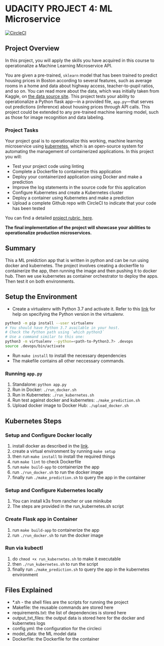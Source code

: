 # UDACITY PROJECT 4: ML Microservice

[![CircleCI](https://circleci.com/gh/billmal071/ml-app.svg?style=svg)](https://app.circleci.com/pipelines/github/billmal071/ml-app/3/workflows/40583341-a365-4603-8596-7578b99d766b)

## Project Overview

In this project, you will apply the skills you have acquired in this course to operationalize a Machine Learning Microservice API.

You are given a pre-trained, `sklearn` model that has been trained to predict housing prices in Boston according to several features, such as average rooms in a home and data about highway access, teacher-to-pupil ratios, and so on. You can read more about the data, which was initially taken from Kaggle, on [the data source site](https://www.kaggle.com/c/boston-housing). This project tests your ability to operationalize a Python flask app—in a provided file, `app.py`—that serves out predictions (inference) about housing prices through API calls. This project could be extended to any pre-trained machine learning model, such as those for image recognition and data labeling.

### Project Tasks

Your project goal is to operationalize this working, machine learning microservice using [kubernetes](https://kubernetes.io/), which is an open-source system for automating the management of containerized applications. In this project you will:

* Test your project code using linting
* Complete a Dockerfile to containerize this application
* Deploy your containerized application using Docker and make a prediction
* Improve the log statements in the source code for this application
* Configure Kubernetes and create a Kubernetes cluster
* Deploy a container using Kubernetes and make a prediction
* Upload a complete Github repo with CircleCI to indicate that your code has been tested

You can find a detailed [project rubric, here](https://review.udacity.com/#!/rubrics/2576/view).

**The final implementation of the project will showcase your abilities to operationalize production microservices.**

## Summary

This a ML preidction app that is written in python and can be run using docker and kubernetes. The project involves creating a dockerfile to containerize the app, then running the image and then pushing it to docker hub. Then we use kubernetes as container orchestrator to deploy the apps. Then test it on both environments.

## Setup the Environment

* Create a virtualenv with Python 3.7 and activate it. Refer to this [link](https://www.python.org/downloads/) for help on specifying the Python version in the virtualenv.

```bash
python3 -m pip install --user virtualenv
# You should have Python 3.7 available in your host. 
# Check the Python path using `which python3`
# Use a command similar to this one:
python3 -m virtualenv --python=<path-to-Python3.7> .devops
source .devops/bin/activate
```

* Run `make install` to install the necessary dependencies
* The makefile contains all other neccessary commands.

### Running `app.py`

1. Standalone:  `python app.py`
2. Run in Docker:  `./run_docker.sh`
3. Run in Kubernetes:  `./run_kubernetes.sh`
4. Run test against docker and kubernetes:  `./make_prediction.sh`
5. Upload docker image to Docker Hub:  `./upload_docker.sh`

## Kubernetes Steps

### Setup and Configure Docker locally

1. install docker as described in the [link](https://docs.docker.com/engine/install/ubuntu/).
2. create a virtual environment by running `make setup`
3. then run `make install` to install the required things
4. run `make lint` to check Dockerfile
5. run `make build-app` to containerize the app
6. run `./run_docker.sh` to run the docker image
7. finally run `./make_prediction.sh` to query the app in the container
  
### Setup and Configure Kubernetes locally

1. You can install k3s from rancher or use minikube
2. The steps are provided in the run_kubernetes.sh script

### Create Flask app in Container

1. run `make build-app` to containerize the app
2. run `./run_docker.sh` to run the docker image

### Run via kubectl

1. do `chmod +x run_kubernetes.sh` to make it executable
2. then `./run_kubernetes.sh` to run the script
3. finally run `./make_prediction.sh` to query the app in the kubernetes environment

## Files Explained

* *.sh - the shell files are the scripts for running the project
* Makefile: the reusable commands are stored here
* requirements.txt: the list of dependencies is stored here
* output_txt_files: the output data is stored here for the docker and kubernetes logs
* config.yml: the configuration for the circleci
* model_data: the ML model data
* Dockerfile: the Dockerfile for the container
  